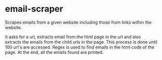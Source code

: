 # email-scraper

Scrapes emails from a given website including those from links within the website.

It asks for a url, extracts email from the html page in the url and also extracts the emails from the child urls in the page. This process is done until 100 url's are accessed. Regex is used to find emails in the html code of the page. At the end, all the emails found are printed.
